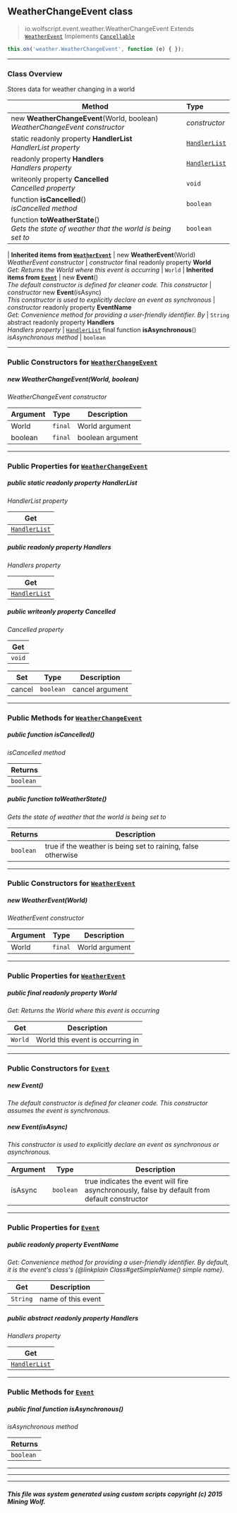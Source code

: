 ## WeatherChangeEvent __class__

>io.wolfscript.event.weather.WeatherChangeEvent
>Extends [`WeatherEvent`](WeatherEvent.md)
>Implements [`Cancellable`](../Cancellable.md)
``` javascript
this.on('weather.WeatherChangeEvent', function (e) { });
```


---

### Class Overview

Stores data for weather changing in a world

Method | Type   
--- | :--- 
new __WeatherChangeEvent__(World, boolean) <br> _WeatherChangeEvent constructor_ | _constructor_
static readonly property __HandlerList__ <br> _HandlerList property_ | [`HandlerList`](../HandlerList.md)
 readonly property __Handlers__ <br> _Handlers property_ | [`HandlerList`](../HandlerList.md)
 writeonly property __Cancelled__ <br> _Cancelled property_ | `void`
 function __isCancelled__() <br> _isCancelled method_ | `boolean`
 function __toWeatherState__() <br> _Gets the state of weather that the world is being set to_ | `boolean`
 |
__Inherited items from [`WeatherEvent`](WeatherEvent.md)__ |
new __WeatherEvent__(World) <br> _WeatherEvent constructor_ | _constructor_
final readonly property __World__ <br> _Get: Returns the World where this event is occurring_ | `World`
 |
__Inherited items from [`Event`](../Event.md)__ |
new __Event__() <br> _The default constructor is defined for cleaner code. This constructor_ | _constructor_
new __Event__(isAsync) <br> _This constructor is used to explicitly declare an event as synchronous_ | _constructor_
 readonly property __EventName__ <br> _Get: Convenience method for providing a user-friendly identifier. By_ | `String`
abstract readonly property __Handlers__ <br> _Handlers property_ | [`HandlerList`](../HandlerList.md)
final function __isAsynchronous__() <br> _isAsynchronous method_ | `boolean`







---

### Public Constructors for [`WeatherChangeEvent`](WeatherChangeEvent.md)

##### <a id='weatherchangeevent'></a>new __WeatherChangeEvent__(World, boolean) 

_WeatherChangeEvent constructor_

Argument | Type | Description  
--- | --- | --- 
World | `final` | World argument
boolean | `final` | boolean argument

---

### Public Properties for [`WeatherChangeEvent`](WeatherChangeEvent.md)

##### <a id='handlerlist'></a>public static readonly property __HandlerList__

_HandlerList property_

Get | 
--- | 
[`HandlerList`](../HandlerList.md) |



##### <a id='handlers'></a>public  readonly property __Handlers__

_Handlers property_

Get | 
--- | 
[`HandlerList`](../HandlerList.md) |



##### <a id='cancelled'></a>public  writeonly property __Cancelled__

_Cancelled property_

Get | 
--- | 
`void` |

Set | Type | Description  
--- | --- | --- 
cancel | `boolean` | cancel argument


---

### Public Methods for [`WeatherChangeEvent`](WeatherChangeEvent.md)

##### <a id='iscancelled'></a>public  function __isCancelled__()

_isCancelled method_

Returns | 
--- | 
`boolean` |


##### <a id='toweatherstate'></a>public  function __toWeatherState__()

_Gets the state of weather that the world is being set to_

Returns | Description
--- | --- 
`boolean` | true if the weather is being set to raining, false otherwise


---
### Public Constructors for [`WeatherEvent`](WeatherEvent.md)

##### <a id='weatherevent'></a>new __WeatherEvent__(World) 

_WeatherEvent constructor_

Argument | Type | Description  
--- | --- | --- 
World | `final` | World argument

---

### Public Properties for [`WeatherEvent`](WeatherEvent.md)

##### <a id='world'></a>public final readonly property __World__

_Get: Returns the World where this event is occurring_

Get | Description
--- | --- 
`World` | World this event is occurring in



---
### Public Constructors for [`Event`](../Event.md)

##### <a id='event'></a>new __Event__() 

_The default constructor is defined for cleaner code. This constructor assumes the event is synchronous._


##### <a id='event'></a>new __Event__(isAsync) 

_This constructor is used to explicitly declare an event as synchronous or asynchronous._

Argument | Type | Description  
--- | --- | --- 
isAsync | `boolean` | true indicates the event will fire asynchronously, false by default from default constructor

---

### Public Properties for [`Event`](../Event.md)

##### <a id='eventname'></a>public  readonly property __EventName__

_Get: Convenience method for providing a user-friendly identifier. By default, it is the event's class's {@linkplain Class#getSimpleName() simple name}._

Get | Description
--- | --- 
`String` | name of this event



##### <a id='handlers'></a>public abstract readonly property __Handlers__

_Handlers property_

Get | 
--- | 
[`HandlerList`](../HandlerList.md) |



---

### Public Methods for [`Event`](../Event.md)

##### <a id='isasynchronous'></a>public final function __isAsynchronous__()

_isAsynchronous method_

Returns | 
--- | 
`boolean` |


---


---


---


##### This file was system generated using custom scripts copyright (c) 2015 Mining Wolf.
	

